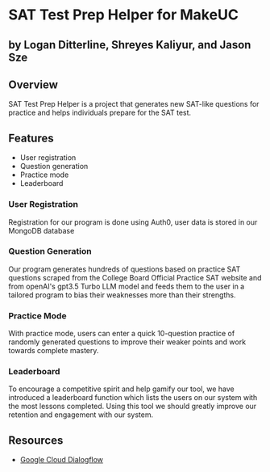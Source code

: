 # SAT Test Prep Helper for MakeUC
## by Logan Ditterline, Shreyes Kaliyur, and Jason Sze 

## Overview
SAT Test Prep Helper is a project that generates new SAT-like questions for practice and helps individuals prepare for the SAT test.

## Features
- User registration
- Question generation
- Practice mode
- Leaderboard

### User Registration
Registration for our program is done using Auth0, user data is stored in our MongoDB database

### Question Generation
Our program generates hundreds of questions based on practice SAT questions scraped from the College Board Official Practice SAT website and from openAI's gpt3.5 Turbo LLM model and feeds them to the user in a tailored program to bias their weaknesses more than their strengths.

### Practice Mode
With practice mode, users can enter a quick 10-question practice of randomly generated questions to improve their weaker points and work towards complete mastery.

### Leaderboard
To encourage a competitive spirit and help gamify our tool, we have introduced a leaderboard function which lists the users on our system with the most lessons completed. Using this tool we should greatly improve our retention and engagement with our system.

## Resources

- [Google Cloud Dialogflow](https://cloud.google.com/dialogflow?utm_source=google&utm_medium=cpc&utm_campaign=na-US-all-en-dr-bkws-all-all-trial-e-dr-1605212&utm_content=text-ad-none-any-DEV_c-CRE_665665924966-ADGP_Hybrid+%7C+BKWS+-+MIX+%7C+Txt_Dialogflow-KWID_43700077225650376-kwd-401718033071&utm_term=KW_dialogflow-ST_dialogflow&gclid=CjwKCAjw15eqBhBZEiwAbDomEox-pUOZupo9WlN4OB4QXwvrNaAtDf4EdnGD9zj2sA7bsdQrRV4D9hoCw8gQAvD_BwE&gclsrc=aw.ds)

